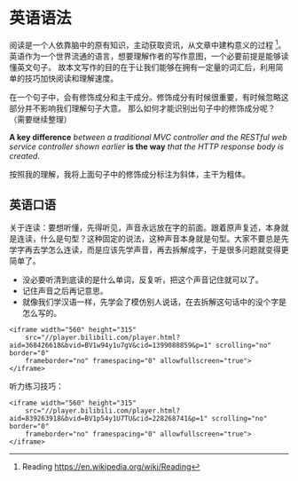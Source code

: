 # 英语语法

阅读是一个人依靠脑中的原有知识，主动获取资讯，从文章中建构意义的过程 [^cite_ref-1]。
英语作为一个世界流通的语言，想要理解作者的写作意图，一个必要前提是能够读懂英文句子。
故本文写作的目的在于让我们能够在拥有一定量的词汇后，利用简单的技巧加快阅读和理解速度。

在一个句子中，会有修饰成分和主干成分。修饰成分有时候很重要，有时候忽略这部分并不影响我们理解句子大意。
那么如何才能识别出句子中的修饰成分呢？（需要继续整理）

**A key difference** _between a traditional MVC controller and the RESTful web service controller_
_shown earlier_ **is the way** _that the HTTP response body is created_.

按照我的理解，我将上面句子中的修饰成分标注为斜体，主干为粗体。

## 英语口语

关于连读：要想听懂，先得听见，声音永远放在字的前面。跟着原声复述，本身就是连读，什么是句型？这种固定的说法，这种声音本身就是句型。大家不要总是先学字再去学怎么连读，而是应该先学声音，再去拆解成字，于是很多问题就变得更简单了。

- 没必要听清到底读的是什么单词，反复听，把这个声音记住就可以了。
- 记住声音之后再记意思。
- 就像我们学汉语一样，先学会了模仿别人说话，在去拆解这句话中的没个字是怎么写的。

```{raw} html
<iframe width="560" height="315"
    src="//player.bilibili.com/player.html?aid=368426618&bvid=BV1w94y1u7gV&cid=1399088859&p=1" scrolling="no" border="0"
    frameborder="no" framespacing="0" allowfullscreen="true"> </iframe>
```

听力练习技巧：

```{raw} html
<iframe width="560" height="315"
    src="//player.bilibili.com/player.html?aid=839263918&bvid=BV1p54y1U7TU&cid=228268741&p=1" scrolling="no" border="0"
    frameborder="no" framespacing="0" allowfullscreen="true">
</iframe>
```

[^cite_ref-1]: Reading <https://en.wikipedia.org/wiki/Reading>
